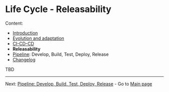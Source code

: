 # Life Cycle - Releasability

Content:

- [Introduction](../application-lifecycle.md)
- [Evolution and adaptation](al-evolution-and-adaptation.md)
- [CI-CD-CD](al-cicdcd.md)
- **Releasability**
- [Pipeline](al-pipeline.md): Develop, Build, Test, Deploy, Release
- [Changelog](al-changelog.md)

TBD

---

Next: [Pipeline: Develop, Build, Test, Deploy, Release](al-pipeline.md) - Go to [Main page](../toc.md)
